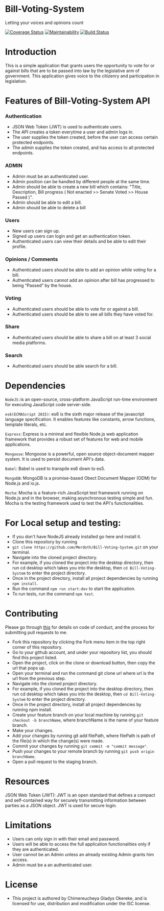 # Bill-Voting-System

Letting your voices and opinions count

[![Coverage Status](https://coveralls.io/repos/github/Merdoth/Bill-Voting-System/badge.svg?branch=staging)](https://coveralls.io/github/Merdoth/Bill-Voting-System?branch=staging)
[![Maintainability](https://api.codeclimate.com/v1/badges/d254b661f553f2d21dd3/maintainability)](https://codeclimate.com/github/Merdoth/Bill-Voting-System/maintainability)
[![Build Status](https://travis-ci.org/Merdoth/Bill-Voting-System.svg?branch=staging)](https://travis-ci.org/Merdoth/Bill-Voting-System)

# Introduction

This is a simple application that grants users the opportunity to vote for or against bills that are to be passed into law by the legislative arm of government. This application gives voice to the citizenry and participation in legislation.

# Features of Bill-Voting-System API

### Authentication

- JSON Web Token (JWT) is used to authenticate users.
- The API creates a token everytime a user and admin logs in.
- The user supplies the token created, before the user can access certain protected endpoints.
- The admin supplies the token created, and has access to all protected endpoints.


### ADMIN

- Admin must be an authenticated user.
- Admin position can be handled by different people at the same time.
- Admin should be able to create a new bill which contains: "Title, Description, Bill progress ( Not enacted >> Senate Voted >> House Passed )".
- Admin should be able to edit a bill.
- Admin should be able to delete a bill


### Users 

- New users can sign up.
- Signed up users can login and get an authentication token.
- Authenticated users can view their details and be able to edit their profile.

### Opinions / Comments

- Authenticated users should be able to add an opinion while voting for a bill.
- Authenticated users cannot add an opinion after bill has progressed to being “Passed” by the house.


### Voting

- Authenticated users should be able to vote for or against a bill.
- Authenticated users should be able to see all bills they have voted for.

### Share

- Authenticated users should be able to share a bill on at least 3 social media platforms.

### Search

- Authenticated users should be able search for a bill.



# Dependencies


`NodeJS:`is an open-source, cross-platform JavaScript run-time environment for executing JavaScript code server-side.

`es6(ECMAScript 2015)`: es6 is the sixth major release of the javascript language specification. It enables features like constants, arrow functions, template literals, etc.

`Express`: Express is a minimal and flexible Node.js web application framework that provides a robust set of features for web and mobile applications.

`Mongoose`: Mongoose is a powerful, open source object-document mapper system. It is used to persist document API's data.

`Babel`: Babel is used to transpile es6 down to es5.

`MongoDB`: MongoDB is a promise-based Obect Document Mapper (ODM) for Node.js and io.js.

`Mocha`: Mocha is a feature-rich JavaScript test framework running on Node.js and in the browser, making asynchronous testing simple and fun. Mocha is the testing framework used to test the API's functionalities.


# For Local setup and testing:
- If you don't have NodeJS already installed go here and install it.
- Clone this repository by running
- `git clone https://github.com/Merdoth/Bill-Voting-System.git` on your terminal.
- Navigate into the cloned project directory.
- For example, if you cloned the project into the desktop directory, then run cd desktop which takes you into the desktop, then `cd Bill-Voting-System` to enter the project directory.
- Once in the project directory, install all project dependencies by running `npm install`.
- Run the command `npm run start:dev` to start the application.
- To run tests, run the command `npm test`.


# Contributing

Please go through [this](https://github.com/Merdoth/Bill-Voting-System/wiki/Contributing) for details on code of conduct, and the process for submitting pull requests to me.
* Fork this repository by clicking the Fork menu item in the top right corner of this repository.
* Go to your github account, and under your repository list, you should find this project listed.
* Open the project, click on the clone or download button, then copy the url that pops up.
* Open your terminal and run the command git clone url where url is the url from the previous step.
* Navigate into the cloned project directory.
* For example, if you cloned the project into the desktop directory, then run cd desktop which takes you into the desktop, then `cd Bill-Voting-System` to enter the project directory.
* Once in the project directory, install all project dependencies by running npm install.
* Create your feature branch on your local machine by running `git checkout -b branchName`, where branchName is the name of your feature branch.
* Make your changes.
* Add your changes by running git add filePath, where filePath is path of the file(s) in which the change(s) were made.
* Commit your changes by running `git commit -m "commit message"`.
* Push your changes to your remote branch by running `git push origin branchName`.
* Open a pull request to the staging branch.

# Resources

JSON Web Token (JWT): JWT is an open standard that defines a compact and self-contained way for securely transmitting information between parties as a JSON object. JWT is used for secure login.


# Limitations

- Users can only sign in with their email and password.
- Users will be able to access the full application functionalities only if they are authenticated.
- User cannot be an Admin unless an already existing Admin grants him access.
- Admin must be a an authenticated user.

# License
- This project is authored by Chimereucheya Gladys Okereke, and is licensed for use, distribution and modification under the ISC license.




